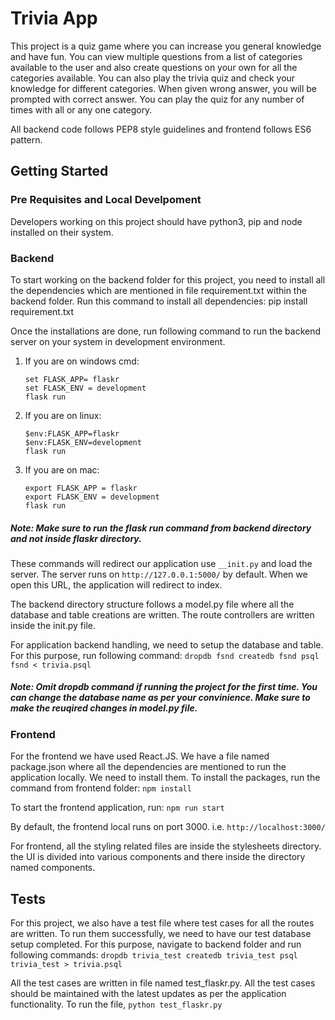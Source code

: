 # Trivia App

This project is a quiz game where you can increase you general knowledge and have fun. You can view multiple questions from a list of categories available to the user and also create questions on your own for all the categories available.
You can also play the trivia quiz and check your knowledge for different categories. When given wrong answer, you will be prompted with correct answer. You can play the quiz for any number of times with all or any one category.  

All backend code follows PEP8 style guidelines and frontend follows ES6 pattern.

## Getting Started

### Pre Requisites and Local Develpoment

Developers working on this project should have python3, pip and node installed on  their system.

### Backend

To start working on the backend folder for this project, you need to install all the dependencies which are mentioned in file requirement.txt within the backend folder. Run this command to install all dependencies:
    pip install requirement.txt

Once the installations are done, run following command to run the backend server on your system in development environment.
1. If you are on windows cmd:
    ```
    set FLASK_APP= flaskr
    set FLASK_ENV = development
    flask run
    ```

2. If you are on linux:
    ```
    $env:FLASK_APP=flaskr
    $env:FLASK_ENV=development
    flask run
    ```

3. If you are on mac:
    ```
    export FLASK_APP = flaskr
    export FLASK_ENV = development
    flask run
    ```

##### Note: Make sure to run the flask run command from backend directory and not inside flaskr directory.

These commands will redirect our application use `__init.py` and load the server. The server runs on `http://127.0.0.1:5000/` by default. When we open this URL, the application will redirect to index.

The backend directory structure follows a model.py file where all the database and table creations are written. The route controllers are written inside the init.py file.

For application backend handling, we need to setup the database and table. For this purpose, run following command:
    ```
    dropdb fsnd
    createdb fsnd
    psql fsnd < trivia.psql
    ```
##### Note: Omit dropdb command if running the project for the first time. You can change the database name as per your convinience. Make sure to make the reuqired changes in model.py file.

### Frontend

For the frontend we have used React.JS. We have a file named package.json where all the dependencies are mentioned to run the application locally. We need to install them.
To install the packages, run the command from frontend folder:
    ```
    npm install
    ```

To start the frontend application, run:
    ```
    npm run start
    ```

By default, the frontend local runs on port 3000. i.e. `http://localhost:3000/`

For frontend, all the styling related files are inside the stylesheets directory. the UI is divided into various components and there inside the directory named components.

## Tests

For this project, we also have a test file where test cases for all the routes are written. To run them successfully, we need to have our test database setup completed.
For this purpose, navigate to backend folder and run following commands:
    ```
    dropdb trivia_test
    createdb trivia_test
    psql trivia_test > trivia.psql
    ```

All the test cases are written in file named test_flaskr.py. All the test cases should be maintained with the latest updates as per the application functionality. To run the file,
    ```
    python test_flaskr.py
    ```




